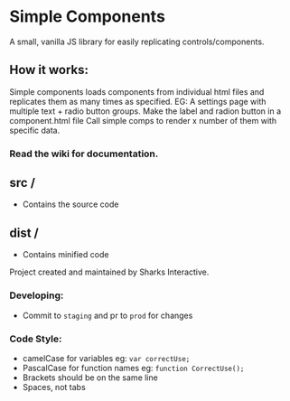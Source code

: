 # Simple Components
A small, vanilla JS library for easily replicating controls/components.

## How it works:
Simple components loads components from individual html files and replicates them as many times as specified.
EG: A settings page with multiple text + radio button groups. 
Make the label and radion button in a component.html file
Call simple comps to render x number of them with specific data.

### Read the wiki for documentation.

## src /
  - Contains the source code

## dist /
  - Contains minified code
  
Project created and maintained by Sharks Interactive.
  
### Developing:
  - Commit to ``staging`` and pr to ``prod`` for changes

### Code Style:
  - camelCase for variables eg: ``var correctUse;``
  - PascalCase for function names eg: ``function CorrectUse();``
  - Brackets should be on the same line
  - Spaces, not tabs
